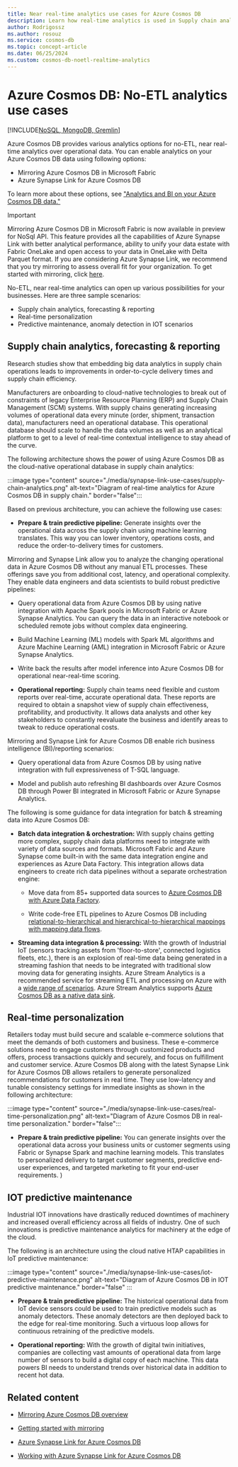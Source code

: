 ```yaml
---
title: Near real-time analytics use cases for Azure Cosmos DB
description: Learn how real-time analytics is used in Supply chain analytics, forecasting, reporting, real-time personalization, and IOT predictive maintenance.
author: Rodrigossz
ms.author: rosouz
ms.service: cosmos-db
ms.topic: concept-article
ms.date: 06/25/2024
ms.custom: cosmos-db-noetl-realtime-analytics
---
```


# Azure Cosmos DB: No-ETL analytics use cases
[!INCLUDE[NoSQL, MongoDB, Gremlin](includes/appliesto-nosql-mongodb-gremlin.md)]

Azure Cosmos DB provides various analytics options for no-ETL, near real-time analytics over operational data. You can enable analytics on your Azure Cosmos DB data using following options:
* Mirroring Azure Cosmos DB in Microsoft Fabric
* Azure Synapse Link for Azure Cosmos DB

To learn more about these options, see ["Analytics and BI on your Azure Cosmos DB data."](analytics-and-business-imtelligence-overview.md)

> [!IMPORTANT]
> Mirroring Azure Cosmos DB in Microsoft Fabric is now available in preview for NoSql API. This feature provides all the capabilities of Azure Synapse Link with better analytical performance, ability to unify your data estate with Fabric OneLake and open access to your data in OneLake with Delta Parquet format. If you are considering Azure Synapse Link, we recommend that you try mirroring to assess overall fit for your organization. To get started with mirroring, click [here](/fabric/database/mirrored-database/azure-cosmos-db?context=/azure/cosmos-db/context/context). 

No-ETL, near real-time analytics can open up various possibilities for your businesses. Here are three sample scenarios: 

* Supply chain analytics, forecasting & reporting
* Real-time personalization
* Predictive maintenance, anomaly detection in IOT scenarios

## Supply chain analytics, forecasting & reporting

Research studies show that embedding big data analytics in supply chain operations leads to improvements in order-to-cycle delivery times and supply chain efficiency.

Manufacturers are onboarding to cloud-native  technologies to break out of constraints of legacy Enterprise Resource Planning (ERP) and Supply Chain Management (SCM) systems. With supply chains generating increasing volumes of operational data every minute (order, shipment, transaction data), manufacturers need an operational database. This operational database should scale to handle the data volumes as well as an analytical platform to get to a level of real-time contextual intelligence to stay ahead of the curve.

The following architecture shows the power of using Azure Cosmos DB as the cloud-native operational database in supply chain analytics:

:::image type="content" source="./media/synapse-link-use-cases/supply-chain-analytics.png" alt-text="Diagram of real-time analytics for Azure Cosmos DB in supply chain." border="false":::

Based on previous architecture, you can achieve the following use cases:

* **Prepare & train predictive pipeline:** Generate insights over the operational data across the supply chain using machine learning translates. This way you can lower inventory, operations costs, and reduce the order-to-delivery times for customers.

 Mirroring and Synapse Link allow you to analyze the changing operational data in Azure Cosmos DB without any manual ETL processes. These offerings save you from additional cost, latency, and operational complexity. They enable data engineers and data scientists to build robust predictive pipelines:

  * Query operational data from Azure Cosmos DB by using native integration with Apache Spark pools in  Microsoft Fabric or Azure Synapse Analytics. You can query the data  in an interactive notebook or scheduled remote jobs without complex data engineering.

  * Build  Machine Learning (ML) models with Spark ML algorithms and Azure Machine Learning (AML) integration in Microsoft Fabric or Azure Synapse Analytics.

  * Write back the results after model inference into Azure Cosmos DB for operational near-real-time scoring.

* **Operational reporting:** Supply chain teams need flexible and custom reports over real-time, accurate operational data. These reports are required to obtain a snapshot view of supply chain effectiveness, profitability, and productivity. It allows data analysts and other key stakeholders to constantly reevaluate the business and identify areas to tweak to reduce operational costs. 

 Mirroring and Synapse Link for Azure Cosmos DB enable rich business intelligence (BI)/reporting scenarios:

  * Query operational data from Azure Cosmos DB  by using native integration with full expressiveness of T-SQL language.

  * Model and publish auto refreshing BI dashboards over Azure Cosmos DB through Power BI integrated in Microsoft Fabric or Azure Synapse Analytics. 

The following is some guidance for data integration for batch & streaming data into Azure Cosmos DB:

* **Batch data integration & orchestration:** With supply chains getting more complex, supply chain data platforms need to integrate with variety of data sources and formats. Microsoft Fabric and Azure Synapse come built-in with the same data integration engine and experiences as Azure Data Factory. This integration allows data engineers to create rich data pipelines without a separate orchestration engine:

  * Move data from 85+ supported data sources to [Azure Cosmos DB with Azure Data Factory](../data-factory/connector-azure-cosmos-db.md).  

  * Write code-free ETL pipelines to Azure Cosmos DB including [relational-to-hierarchical and hierarchical-to-hierarchical mappings with mapping data flows](../data-factory/how-to-sqldb-to-cosmosdb.md).

* **Streaming data integration & processing:** With the growth of Industrial IoT (sensors tracking assets from 'floor-to-store', connected logistics fleets, etc.), there is an explosion of real-time data being generated in a streaming fashion that needs to be integrated with traditional slow moving data for generating insights. Azure Stream Analytics is a recommended service for streaming ETL and processing on Azure with a [wide range of scenarios](../stream-analytics/streaming-technologies.md). Azure Stream Analytics supports [Azure Cosmos DB as a native data sink](../stream-analytics/stream-analytics-documentdb-output.md).

## Real-time personalization

Retailers today must build secure and scalable e-commerce solutions that meet the demands of both customers and business. These e-commerce solutions need to engage customers through customized products and offers, process transactions quickly and securely, and focus on fulfillment and customer service. Azure Cosmos DB along with the latest Synapse Link for Azure Cosmos DB allows retailers to generate personalized recommendations for customers in real time. They use low-latency and tunable consistency settings for immediate insights as shown in the following architecture:

:::image type="content" source="./media/synapse-link-use-cases/real-time-personalization.png" alt-text="Diagram of Azure Cosmos DB in real-time personalization." border="false":::

* **Prepare & train predictive pipeline:** You can generate insights over the operational data across your business units or customer segments using Fabric or Synapse Spark and machine learning models. This translates to personalized delivery to target customer segments, predictive end-user experiences, and targeted marketing to fit your end-user requirements.
)
## IOT predictive maintenance

Industrial IOT innovations have drastically reduced downtimes of machinery and increased overall efficiency across all fields of industry. One of such innovations is predictive maintenance analytics for machinery at the edge of the cloud.

The following is an architecture using the cloud native HTAP capabilities in IoT predictive maintenance:

:::image type="content" source="./media/synapse-link-use-cases/iot-predictive-maintenance.png" alt-text="Diagram of Azure Cosmos DB in IOT predictive maintenance." border="false" :::

* **Prepare & train predictive pipeline:** The historical operational data from IoT device sensors could be used to train predictive models such as anomaly detectors. These anomaly detectors are then deployed back to the edge for real-time monitoring. Such a virtuous loop allows for continuous retraining of the predictive models.

* **Operational reporting:** With the growth of digital twin initiatives, companies are collecting vast amounts of operational data from large number of sensors to build a digital copy of each machine. This data powers BI needs to understand trends over historical data in addition to recent hot data.

## Related content


* [Mirroring Azure Cosmos DB overview](/fabric/database/mirrored-database/azure-cosmos-db?context=/azure/cosmos-db/context/context)

* [Getting started with mirroring](/fabric/database/mirrored-database/azure-cosmos-db-tutorial?context=/azure/cosmos-db/context/context)
  
* [Azure Synapse Link for Azure Cosmos DB](synapse-link.md) 

* [Working with Azure Synapse Link for Azure Cosmos DB](configure-synapse-link.md)

